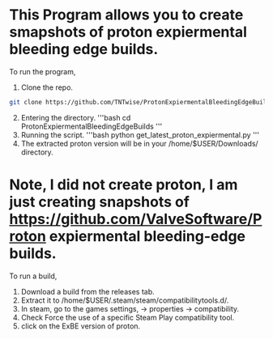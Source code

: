 # This Program allows you to create smapshots of proton expiermental bleeding edge builds.
To run the program,
1. Clone the repo.
```bash
git clone https://github.com/TNTwise/ProtonExpiermentalBleedingEdgeBuilds.git
```
2. Entering the directory.
'''bash
cd ProtonExpiermentalBleedingEdgeBuilds
'''
3. Running the script.
'''bash
python get_latest_proton_expiermental.py
'''
4. The extracted proton version will be in your /home/$USER/Downloads/ directory.

# Note, I did not create proton, I am just creating snapshots of https://github.com/ValveSoftware/Proton expiermental bleeding-edge builds.

To run a build, 
1. Download a build from the releases tab. 
2. Extract it to /home/$USER/.steam/steam/compatibilitytools.d/.
3. In steam, go to the games settings, -> properties -> compatibility.
4. Check Force the use of a specific Steam Play compatibility tool.
5. click on the ExBE version of proton.
